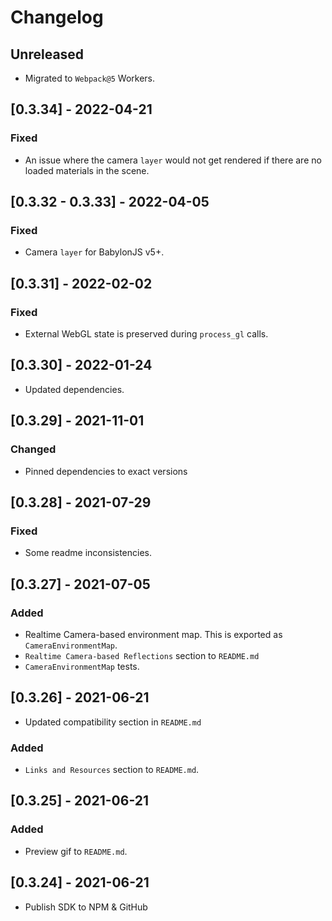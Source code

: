 # Changelog

## Unreleased

- Migrated to `Webpack@5` Workers.

## [0.3.34] - 2022-04-21

### Fixed

- An issue where the camera `layer` would not get rendered if there are no loaded materials in the scene.

## [0.3.32 - 0.3.33] - 2022-04-05

### Fixed

- Camera `layer` for BabylonJS v5+.

## [0.3.31] - 2022-02-02

### Fixed

- External WebGL state is preserved during `process_gl` calls.

## [0.3.30] - 2022-01-24

- Updated dependencies.

## [0.3.29] - 2021-11-01

### Changed

- Pinned dependencies to exact versions

## [0.3.28] - 2021-07-29

### Fixed

- Some readme inconsistencies.

## [0.3.27] - 2021-07-05

### Added

- Realtime Camera-based environment map. This is exported as `CameraEnvironmentMap`.
- `Realtime Camera-based Reflections` section to `README.md`
- `CameraEnvironmentMap` tests.

## [0.3.26] - 2021-06-21

- Updated compatibility section in `README.md`

### Added

- `Links and Resources` section to `README.md`.

## [0.3.25] - 2021-06-21

### Added

- Preview gif to `README.md`.

## [0.3.24] - 2021-06-21

- Publish SDK to NPM & GitHub

